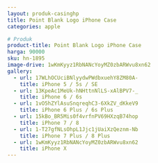 ```yaml
---
layout: produk-casinghp
title: Point Blank Logo iPhone Case
categories: apple

# Produk
product-title: Point Blank Logo iPhone Case
harga: 90000
sku: hn-1895
image-drive: 1wKmKyyz1RbNANcYoyMZ0zbARWvu8xn62
gallery:
  - url: 17WLhOCUciBNlyydwPWdbxuehY8ZM80A-
    title: iPhone 5 / 5s / SE
  - url: 13KpeAc1MeUk-hNHttnNlLS-xAlBPV7-_
    title: iPhone 6 / 6s
  - url: 1vO5hZYlAsuSnqreqhC3-6XkZV_dKkeV9
    title: iPhone 6 Plus / 6s Plus
  - url: 15kBo_BR5Mis0f4vrfnPV69HXzqB74hop
    title: iPhone 7 / 8
  - url: 1-T27gfNLsOhpL1Jjc1jUaiXzQeznm-Nb
    title: iPhone 7 Plus / 8 Plus
  - url: 1wKmKyyz1RbNANcYoyMZ0zbARWvu8xn62
    title: iPhone X
---
```

